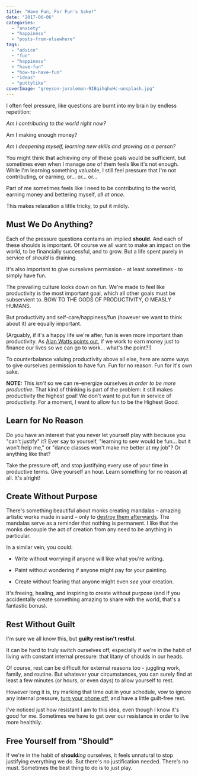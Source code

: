 ```yaml
---
title: "Have Fun, For Fun's Sake!"
date: "2017-06-06"
categories: 
  - "anxiety"
  - "happiness"
  - "posts-from-elsewhere"
tags: 
  - "advice"
  - "fun"
  - "happiness"
  - "have-fun"
  - "how-to-have-fun"
  - "ideas"
  - "puttylike"
coverImage: "greyson-joralemon-9IBqihqhuHc-unsplash.jpg"
---
```


I often feel pressure, like questions are burnt into my brain by endless repetition:

<!--more-->

_Am I contributing to the world right now?_

Am I making enough money?

_Am I deepening myself, learning new skills and growing as a person?_

You might think that achieving _any_ of these goals would be sufficient, but sometimes even when I manage _one_ of them feels like it's not enough. While I'm learning something valuable, I still feel pressure that I'm not contributing, or earning, or... or... or...

Part of me sometimes feels like I need to be contributing to the world, earning money and bettering myself, _all at once_.

This makes relaxation a little tricky, to put it mildly.

## Must We Do Anything?

Each of the pressure questions contains an implied **should**. And each of these shoulds is important. Of course we all want to make an impact on the world, to be financially successful, and to grow. But a life spent purely in service of _should_ is draining.

It's also important to give ourselves permission - at least sometimes - to simply have fun.

The prevailing culture looks down on fun. We're made to feel like productivity is the most important goal, which all other goals must be subservient to. BOW TO THE GODS OF PRODUCTIVITY, O MEASLY HUMANS.

But productivity and self-care/happiness/fun (however we want to think about it) are equally important.

(Arguably, if it's a happy life we're after, fun is even more important than productivity. As [Alan Watts points out](https://www.youtube.com/watch?v=mnFUDVpFwFQ), if we work to earn money just to finance our lives so we can go to work... what's the point?!)

To counterbalance valuing productivity above all else, here are some ways to give ourselves permission to have fun. Fun for no reason. Fun for it's own sake.

**NOTE:** This _isn't_ so we can re-energize ourselves _in order to be more productive_. That kind of thinking is part of the problem: it still makes productivity the highest goal! We don't want to put fun in service of productivity. For a moment, I want to allow fun to be the Highest Good.

## Learn for No Reason

Do you have an interest that you never let yourself play with because you "can't justify" it? Ever say to yourself, "learning to sew would be fun... but it won't help me," or "dance classes won't make me better at my job"? Or anything like that?

Take the pressure off, and stop justifying every use of your time in productive terms. Give yourself an hour. Learn something for no reason at all. It's alright!

## Create Without Purpose

There's something beautiful about monks creating mandalas – amazing artistic works made in sand – only to [destroy them afterwards](https://www.youtube.com/watch?v=10084L3Pqsc). The mandalas serve as a reminder that nothing is permanent. I like that the monks decouple the act of creation from any need to be anything in particular.

In a similar vein, you could:

- Write without worrying if anyone will like what you're writing.

- Paint without wondering if anyone might pay for your painting.

- Create without fearing that anyone might even _see_ your creation.

It's freeing, healing, and inspiring to create without purpose (and if you accidentally create something amazing to share with the world, that's a fantastic bonus).

## Rest Without Guilt

I'm sure we all know this, but **guilty rest isn't restful**.

It can be hard to truly switch ourselves off, especially if we're in the habit of living with constant internal pressure: that litany of shoulds in our heads.

Of course, rest can be difficult for external reasons too - juggling work, family, and routine. But whatever your circumstances, you can surely find at least a few minutes (or hours, or even days) to allow yourself to rest.

However long it is, try marking that time out in your schedule, vow to ignore any internal pressure, [turn your phone off](http://www.itsnicethat.com/features/too-fast-to-think-creativity-advice-technology-050116), and have a little guilt-free rest.

I've noticed just how resistant I am to this idea, even though I know it's good for me. Sometimes we have to get over our resistance in order to live more healthily.

## Free Yourself from "Should"

If we're in the habit of **should**_ing_ ourselves, it feels unnatural to stop justifying everything we do. But there's no justification needed. There's no must. Sometimes the best thing to do is to just play.

